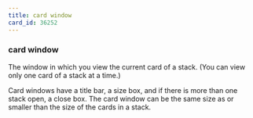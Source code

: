```yaml
---
title: card window
card_id: 36252
---
```


### card window

The window in which you view the current card of a stack. (You can view only one card of a stack at a time.)

Card windows have a title bar, a size box, and if there is more than one stack open, a close box. The card window can be the same size as or smaller than the size of the cards in a stack.